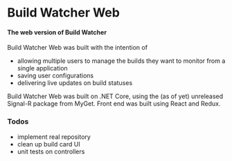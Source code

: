 # Build Watcher Web
#### The web version of Build Watcher

Build Watcher Web was built with the intention of
- allowing multiple users to manage the builds they want to monitor from a single application
- saving user configurations
- delivering live updates on build statuses 

Build Watcher Web was built on .NET Core, using the (as of yet) unreleased Signal-R package from MyGet.  Front end was built using React and Redux.  

### Todos
- implement real repository
- clean up build card UI
- unit tests on controllers
